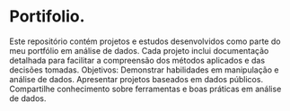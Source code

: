 # Portifolio.
Este repositório contém projetos e estudos desenvolvidos como parte do meu portfólio em análise de dados. Cada projeto inclui documentação detalhada para facilitar a compreensão dos métodos aplicados e das decisões tomadas.
Objetivos: Demonstrar habilidades em manipulação e análise de dados. Apresentar projetos baseados em dados públicos. Compartilhe conhecimento sobre ferramentas e boas práticas em análise de dados.

